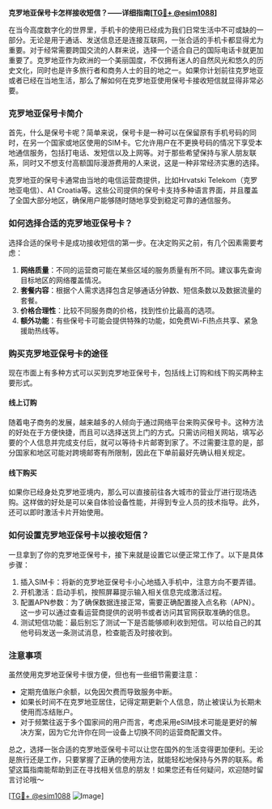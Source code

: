 **克罗地亚保号卡怎样接收短信？——详细指南[[TG💪+ @esim1088](https://t.me/s/esim1088)]**

在当今高度数字化的世界里，手机卡的使用已经成为我们日常生活中不可或缺的一部分。无论是用于通话、发送信息还是连接互联网，一张合适的手机卡都显得尤为重要。对于经常需要跨国交流的人群来说，选择一个适合自己的国际电话卡就更加重要了。克罗地亚作为欧洲的一个美丽国度，不仅拥有迷人的自然风光和悠久的历史文化，同时也是许多旅行者和商务人士的目的地之一。如果你计划前往克罗地亚或者已经在当地生活，那么了解如何在克罗地亚使用保号卡接收短信就显得非常必要。

### 克罗地亚保号卡简介

首先，什么是保号卡呢？简单来说，保号卡是一种可以在保留原有手机号码的同时，在另一个国家或地区使用的SIM卡。它允许用户在不更换号码的情况下享受本地通信服务，包括打电话、发短信以及上网等。对于那些希望保持与家人朋友联系，同时又不想支付高额国际漫游费用的人来说，这是一种非常经济实惠的选择。

克罗地亚的保号卡通常由当地的电信运营商提供，比如Hrvatski Telekom（克罗地亚电信）、A1 Croatia等。这些公司提供的保号卡支持多种语言界面，并且覆盖了全国大部分地区，确保用户能够随时随地享受到稳定可靠的通信服务。

### 如何选择合适的克罗地亚保号卡？

选择合适的保号卡是成功接收短信的第一步。在决定购买之前，有几个因素需要考虑：

1. **网络质量**：不同的运营商可能在某些区域的服务质量有所不同。建议事先查询目标地区的网络覆盖情况。
2. **套餐内容**：根据个人需求选择包含足够通话分钟数、短信条数以及数据流量的套餐。
3. **价格合理性**：比较不同服务商的价格，找到性价比最高的选项。
4. **额外功能**：有些保号卡可能会提供特殊的功能，如免费Wi-Fi热点共享、紧急援助热线等。

### 购买克罗地亚保号卡的途径

现在市面上有多种方式可以买到克罗地亚保号卡，包括线上订购和线下购买两种主要形式。

#### 线上订购
随着电子商务的发展，越来越多的人倾向于通过网络平台来购买保号卡。这种方法的好处在于方便快捷，而且可以选择送货上门的方式。只需访问相关网站，填写必要的个人信息并完成支付后，就可以等待卡片邮寄到家了。不过需要注意的是，部分国家和地区可能对跨境邮寄有所限制，因此在下单前最好先确认相关规定。

#### 线下购买
如果你已经身处克罗地亚境内，那么可以直接前往各大城市的营业厅进行现场选购。这样做的好处是可以亲自体验设备性能，并得到专业人员的技术指导。此外，还可以即时激活卡片开始使用。

### 如何设置克罗地亚保号卡以接收短信？

一旦拿到了你的克罗地亚保号卡，接下来就是设置它以便正常工作了。以下是具体步骤：

1. 插入SIM卡：将新的克罗地亚保号卡小心地插入手机中，注意方向不要弄错。
2. 开机激活：启动手机，按照屏幕提示输入相关信息完成激活过程。
3. 配置APN参数：为了确保数据连接正常，需要正确配置接入点名称（APN）。这一步可以通过查看运营商提供的说明书或者访问其官网获取准确的信息。
4. 测试短信功能：最后别忘了测试一下是否能够顺利收到短信。可以给自己的其他号码发送一条测试消息，检查能否及时接收到。

### 注意事项

虽然使用克罗地亚保号卡很方便，但也有一些细节需要注意：

- 定期充值账户余额，以免因欠费而导致服务中断。
- 如果长时间不在克罗地亚居住，记得定期更新个人信息，防止被误认为长期未使用而冻结账户。
- 对于频繁往返于多个国家间的用户而言，考虑采用eSIM技术可能是更好的解决方案，因为它允许你在同一设备上切换不同的运营商配置文件。

总之，选择一张合适的克罗地亚保号卡可以让您在国外的生活变得更加便利。无论是旅行还是工作，只要掌握了正确的使用方法，就能轻松地保持与外界的联系。希望这篇指南能帮助到正在寻找相关信息的朋友！如果您还有任何疑问，欢迎随时留言讨论哦～

[[TG💪+ @esim1088](https://t.me/s/esim1088) ![Image](https://i.postimg.cc/4NQfJmqS/Snipaste-2025-05-13-00-14-12.png)]